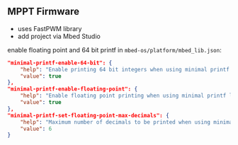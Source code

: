 ## MPPT Firmware

- uses FastPWM library
- add project via Mbed Studio

enable floating point and 64 bit printf in `mbed-os/platform/mbed_lib.json`:
```json
"minimal-printf-enable-64-bit": {
    "help": "Enable printing 64 bit integers when using minimal printf library",
    "value": true
},
"minimal-printf-enable-floating-point": {
    "help": "Enable floating point printing when using minimal printf library",
    "value": true
},
"minimal-printf-set-floating-point-max-decimals": {
    "help": "Maximum number of decimals to be printed when using minimal printf library",
    "value": 6
}
```
